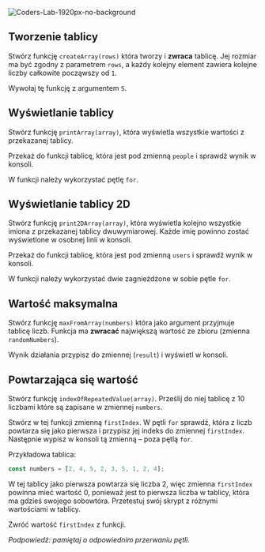 ![Coders-Lab-1920px-no-background](https://user-images.githubusercontent.com/30623667/104709387-2b7ac180-571f-11eb-9b94-517aa6d501c9.png)



## Tworzenie tablicy

Stwórz funkcję `createArray(rows)` która tworzy i **zwraca** tablicę. Jej rozmiar ma być zgodny z parametrem `rows`, a każdy kolejny element zawiera kolejne liczby całkowite począwszy od `1`.

Wywołaj tę funkcję z argumentem `5`.



## Wyświetlanie tablicy

Stwórz funkcję `printArray(array)`, która wyświetla wszystkie wartości z przekazanej tablicy.
 
Przekaż do funkcji tablicę, która jest pod zmienną `people` i sprawdź wynik w konsoli.

W funkcji należy wykorzystać pętlę `for`.



## Wyświetlanie tablicy 2D

Stwórz funkcję `print2DArray(array)`, która wyświetla kolejno wszystkie imiona z przekazanej tablicy dwuwymiarowej. Każde imię powinno zostać wyświetlone w osobnej linii w konsoli.

Przekaż do funkcji tablicę, która jest pod zmienną `users` i sprawdź wynik w konsoli.

W funkcji należy wykorzystać dwie zagnieżdżone w sobie pętle `for`.

## Wartość maksymalna

Stwórz funkcję `maxFromArray(numbers)` która jako argument przyjmuje tablicę liczb. Funkcja ma **zwracać** największą wartość ze zbioru (zmienna `randomNumbers`).

Wynik działania przypisz do zmiennej (`result`) i wyświetl w konsoli.


## Powtarzająca się wartość

Stwórz funkcję `indexOfRepeatedValue(array)`. Prześlij do niej tablicę z 10 liczbami które są zapisane w zmiennej `numbers`. 

Stwórz w tej funkcji zmienną ```firstIndex```. W pętli ```for``` sprawdź, która z liczb powtarza się jako pierwsza i przypisz jej indeks do zmiennej ```firstIndex```. Następnie wypisz w konsoli tą zmienną – poza pętlą ```for```.

Przykładowa tablica:

```js
const numbers = [2, 4, 5, 2, 3, 5, 1, 2, 4];
```

W tej tablicy jako pierwsza powtarza się liczba 2, więc zmienna ```firstIndex``` powinna mieć wartość 0, ponieważ jest to pierwsza liczba w tablicy, która ma gdzieś swojego sobowtóra.
Przetestuj swój skrypt z różnymi wartościami w tablicy.

Zwróć wartość `firstIndex` z funkcji.

*Podpowiedź: pamiętaj o odpowiednim przerwaniu pętli.*

